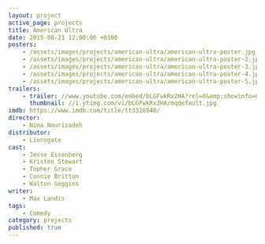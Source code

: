 ```yaml
---
layout: project
active_page: projects
title: American Ultra
date: 2015-08-21 12:00:00 +0100
posters:
    - /assets/images/projects/american-ultra/american-ultra-poster.jpg
    - /assets/images/projects/american-ultra/american-ultra-poster-2.jpg
    - /assets/images/projects/american-ultra/american-ultra-poster-3.jpg
    - /assets/images/projects/american-ultra/american-ultra-poster-4.jpg
    - /assets/images/projects/american-ultra/american-ultra-poster-5.jpg
trailers:
    - trailer: //www.youtube.com/embed/bLGFwkRx2HA?rel=0&amp;showinfo=0
      thumbnail: //i.ytimg.com/vi/bLGFwkRx2HA/mqdefault.jpg
imdb: https://www.imdb.com/title/tt3316948/
director:
    - Nima Nourizadeh
distributor:
    - Lionsgate
cast:
    - Jesse Eisenberg
    - Kristen Stewart
    - Topher Grace
    - Connie Britton
    - Walton Goggins
writer:
    - Max Landis
tags:
    - Comedy
category: projects
published: true
---
```

